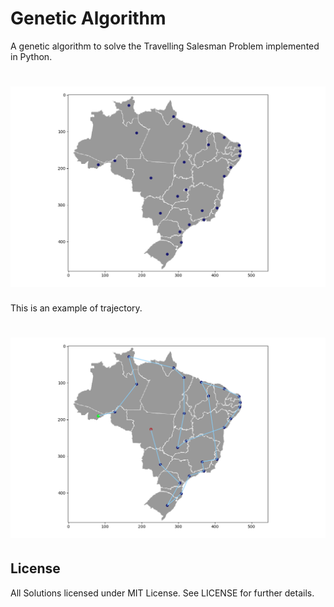 # Genetic Algorithm
A genetic algorithm to solve the Travelling Salesman Problem implemented in Python.

# ![logo](fig1.png)

This is an example of trajectory.

# ![logo](fig2.png)

## License

All Solutions licensed under MIT License. See LICENSE for further details.
